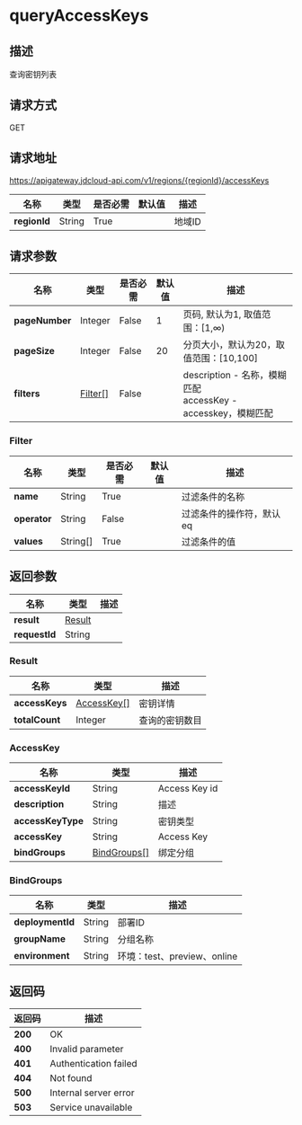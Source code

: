 # queryAccessKeys


## 描述
查询密钥列表

## 请求方式
GET

## 请求地址
https://apigateway.jdcloud-api.com/v1/regions/{regionId}/accessKeys

|名称|类型|是否必需|默认值|描述|
|---|---|---|---|---|
|**regionId**|String|True| |地域ID|

## 请求参数
|名称|类型|是否必需|默认值|描述|
|---|---|---|---|---|
|**pageNumber**|Integer|False|1|页码, 默认为1, 取值范围：[1,∞)|
|**pageSize**|Integer|False|20|分页大小，默认为20，取值范围：[10,100]|
|**filters**|[Filter[]](queryaccesskeys#filter)|False| |description - 名称，模糊匹配<br>accessKey - accesskey，模糊匹配<br>|

### <div id="filter">Filter</div>
|名称|类型|是否必需|默认值|描述|
|---|---|---|---|---|
|**name**|String|True| |过滤条件的名称|
|**operator**|String|False| |过滤条件的操作符，默认eq|
|**values**|String[]|True| |过滤条件的值|

## 返回参数
|名称|类型|描述|
|---|---|---|
|**result**|[Result](queryaccesskeys#result)| |
|**requestId**|String| |

### <div id="result">Result</div>
|名称|类型|描述|
|---|---|---|
|**accessKeys**|[AccessKey[]](queryaccesskeys#accesskey)|密钥详情|
|**totalCount**|Integer|查询的密钥数目|
### <div id="accesskey">AccessKey</div>
|名称|类型|描述|
|---|---|---|
|**accessKeyId**|String|Access Key id|
|**description**|String|描述|
|**accessKeyType**|String|密钥类型|
|**accessKey**|String|Access Key|
|**bindGroups**|[BindGroups[]](queryaccesskeys#bindgroups)|绑定分组|
### <div id="bindgroups">BindGroups</div>
|名称|类型|描述|
|---|---|---|
|**deploymentId**|String|部署ID|
|**groupName**|String|分组名称|
|**environment**|String|环境：test、preview、online|

## 返回码
|返回码|描述|
|---|---|
|**200**|OK|
|**400**|Invalid parameter|
|**401**|Authentication failed|
|**404**|Not found|
|**500**|Internal server error|
|**503**|Service unavailable|
